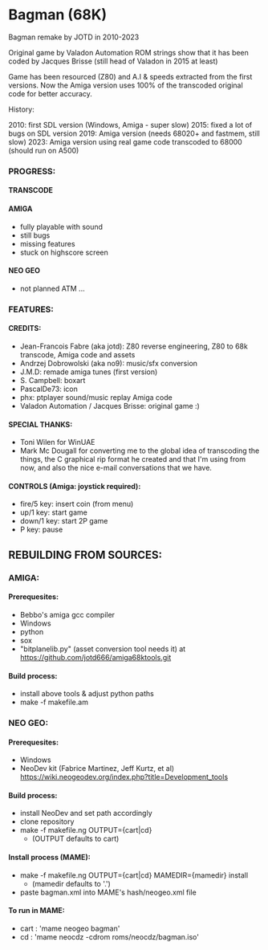 # Bagman (68K)

Bagman remake by JOTD in 2010-2023

Original game by Valadon Automation
ROM strings show that it has been coded by Jacques Brisse (still head of Valadon in 2015 at least)

Game has been resourced (Z80) and A.I & speeds extracted from the first versions. Now the Amiga version
uses 100% of the transcoded original code for better accuracy.

History: 

2010: first SDL version (Windows, Amiga - super slow)
2015: fixed a lot of bugs on SDL version
2019: Amiga version (needs 68020+ and fastmem, still slow)
2023: Amiga version using real game code transcoded to 68000 (should run on A500)


### PROGRESS:

#### TRANSCODE


#### AMIGA

- fully playable with sound
- still bugs
- missing features
- stuck on highscore screen

#### NEO GEO

- not planned ATM ...

### FEATURES:

#### CREDITS:

- Jean-Francois Fabre (aka jotd): Z80 reverse engineering, Z80 to 68k transcode, Amiga code and assets
- Andrzej Dobrowolski (aka no9): music/sfx conversion
- J.M.D: remade amiga tunes (first version)
- S. Campbell: boxart
- PascalDe73: icon
- phx: ptplayer sound/music replay Amiga code
- Valadon Automation / Jacques Brisse: original game :)

#### SPECIAL THANKS:

- Toni Wilen for WinUAE
- Mark Mc Dougall for converting me to the global idea of transcoding the things,
  the C graphical rip format he created and that I'm using from now, and also
  the nice e-mail conversations that we have.
  
#### CONTROLS (Amiga: joystick required):

- fire/5 key: insert coin (from menu)
- up/1 key: start game
- down/1 key: start 2P game
- P key: pause

## REBUILDING FROM SOURCES:

### AMIGA:

#### Prerequesites:

- Bebbo's amiga gcc compiler
- Windows
- python
- sox
- "bitplanelib.py" (asset conversion tool needs it) at https://github.com/jotd666/amiga68ktools.git

#### Build process:

- install above tools & adjust python paths
- make -f makefile.am

### NEO GEO:

#### Prerequesites:

- Windows
- NeoDev kit (Fabrice Martinez, Jeff Kurtz, et al)  
  https://wiki.neogeodev.org/index.php?title=Development_tools

#### Build process:

- install NeoDev and set path accordingly
- clone repository
- make -f makefile.ng OUTPUT={cart|cd}
  - (OUTPUT defaults to cart)
  
#### Install process (MAME):

- make -f makefile.ng OUTPUT={cart|cd} MAMEDIR={mamedir} install
  - (mamedir defaults to '.')
- paste bagman.xml into MAME's hash/neogeo.xml file

#### To run in MAME:

- cart : 'mame neogeo bagman'
- cd : 'mame neocdz -cdrom roms/neocdz/bagman.iso'
  
